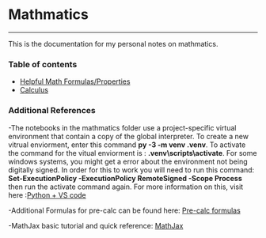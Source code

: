 # Mathmatics

***

This is the documentation for my personal notes on mathmatics.


### Table of contents

- [Helpful Math Formulas/Properties](Formulas.ipynb)
- [Calculus](/Calculus/Calc_Index.md)

 
### Additional References

-The notebooks in the mathmatics folder use a project-specific virtual environment that contain a copy of the global interpreter. To create a new vitrual enviorment, enter this command <b>py -3 -m venv .venv</b>. To activate the command for the vitual enviorment is : <b>.venv\scripts\activate</b>. For some windows systems, you might get a error about the environment not being digitally signed. In order for this to work you will need to run this command: <b>Set-ExecutionPolicy -ExecutionPolicy RemoteSigned -Scope Process</b> then run the activate command again. For more information on this, visit here :[Python + VS code](https://code.visualstudio.com/docs/python/python-tutorial)  

-Additional Formulas for pre-calc can be found here: [Pre-calc formulas](https://openstax.org/books/calculus-volume-1/pages/c-review-of-pre-calculus) 
  
-MathJax basic tutorial and quick reference: [MathJax](https://math.meta.stackexchange.com/questions/5020/mathjax-basic-tutorial-and-quick-reference/5025#5025) 